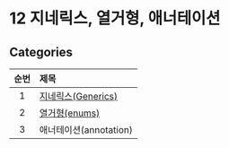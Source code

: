 # 12 지네릭스, 열거형, 애너테이션

## Categories

| 순번 | 제목                                                                                                                                                                                                                                                                                                          |
| :--: | :------------------------------------------------------------------------------------------------------------------------------------------------------------------------------------------------------------------------------------------------------------------------------------------------------------ |
|  1   | [지네릭스(Generics)](<https://github.com/0xe82de/Study/blob/main/Java/%EC%9E%90%EB%B0%94%EC%9D%98%20%EC%A0%95%EC%84%9D/12%20%EC%A7%80%EB%84%A4%EB%A6%AD%EC%8A%A4%2C%20%EC%97%B4%EA%B1%B0%ED%98%95%2C%20%EC%95%A0%EB%84%88%ED%85%8C%EC%9D%B4%EC%85%98/1.%20%EC%A7%80%EB%84%A4%EB%A6%AD%EC%8A%A4(Generics).md>) |
|  2   | [열거형(enums)](<https://github.com/0xe82de/Study/blob/main/Java/%EC%9E%90%EB%B0%94%EC%9D%98%20%EC%A0%95%EC%84%9D/12%20%EC%A7%80%EB%84%A4%EB%A6%AD%EC%8A%A4%2C%20%EC%97%B4%EA%B1%B0%ED%98%95%2C%20%EC%95%A0%EB%84%88%ED%85%8C%EC%9D%B4%EC%85%98/2.%20%EC%97%B4%EA%B1%B0%ED%98%95(enums).md>)                  |
|  3   | 애너테이션(annotation)                                                                                                                                                                                                                                                                                        |
